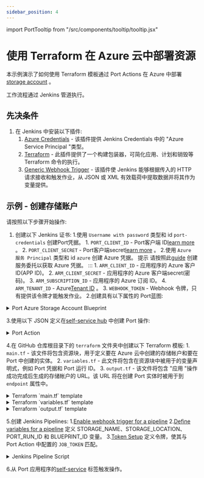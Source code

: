 ```yaml
---
sidebar_position: 4
---
```


import PortTooltip from "/src/components/tooltip/tooltip.jsx"

# 使用 Terraform 在 Azure 云中部署资源

本示例演示了如何使用 Terraform 模板通过 Port Actions 在 Azure 中部署[storage account](https://learn.microsoft.com/en-us/azure/storage/common/storage-account-overview) 。

工作流程通过 Jenkins 管道执行。

## 先决条件

1. 在 Jenkins 中安装以下插件: 
    1. [Azure Credentials](https://plugins.jenkins.io/azure-credentials/) - 该插件提供 Jenkins Credentials 中的 "Azure Service Principal "类型。
    2. [Terraform](https://plugins.jenkins.io/terraform/) - 此插件提供了一个构建包装器，可简化应用、计划和销毁等 Terraform 命令的执行。
    3. [Generic Webhook Trigger](https://plugins.jenkins.io/generic-webhook-trigger/) - 该插件使 Jenkins 能够根据传入的 HTTP 请求接收和触发作业，从 JSON 或 XML 有效载荷中提取数据并将其作为变量提供。

## 示例 - 创建存储账户

请按照以下步骤开始操作: 

1. 创建以下 Jenkins 证书: 
    1.使用 `Username with password` 类型和 id `port-credentials` 创建Port凭据。
        1. `PORT_CLIENT_ID` - Port客户端 ID[learn more](/build-your-software-catalog/sync-data-to-catalog/api/#get-api-token) 。
        2. `PORT_CLIENT_SECRET` - Port客户端secret[learn more](/build-your-software-catalog/sync-data-to-catalog/api/#get-api-token) 。
    2.使用 `Azure 服务 Principal` 类型和 id `azure` 创建 Azure 凭据。
     提示
     请按照此[guide](https://learn.microsoft.com/en-us/azure/developer/terraform/get-started-cloud-shell-bash?tabs=bash#create-a-service-principal) 创建服务委托以获取 Azure 凭据。
     :::
        1. `ARM_CLIENT_ID` - 应用程序的 Azure 客户 ID(APP ID)。
        2. `ARM_CLIENT_SECRET` - 应用程序的 Azure 客户端secret(密码)。
        3. `ARM_SUBSCRIPTION_ID` - 应用程序的 Azure 订阅 ID。
        4. `ARM_TENANT_ID` - Azure[Tenant ID](https://learn.microsoft.com/en-us/azure/azure-portal/get-subscription-tenant-id) 。
    3. `WEBHOOK_TOKEN` - Webhook 令牌，只有提供该令牌才能触发作业。
2.创建具有以下属性的 Port<PortTooltip id="blueprint">蓝图</PortTooltip>: 

<details>
   <summary>Port Azure Storage Account Blueprint</summary>
   :::note
   Keep in mind that this can be any blueprint you require; the provided example is just for reference.
   :::

```json showLineNumbers
{
    "identifier": "azureStorage",
    "title": "Azure Storage Account",
    "icon": "Azure",
    "schema": {
        "properties": {
            "storage_name": {
                "title": "Account Name",
                "type": "string",
                "minLength": 3,
                "maxLength": 63,
                "icon": "DefaultProperty"
            },
            "storage_location": {
                "icon": "DefaultProperty",
                "title": "Location",
                "type": "string"
            },
            "url": {
                "title": "URL",
                "format": "url",
                "type": "string",
                "icon": "DefaultProperty"
            }
        },
        "required": [
            "storage_name",
            "storage_location"
        ]
    },
    "mirrorProperties": {},
    "calculationProperties": {},
    "relations": {}
}
```

  </details>

3.使用以下 JSON 定义在[self-service hub](https://app.getport.io/self-serve) 中创建 Port 操作: 

<details>

  <summary>Port Action</summary>
   :::note
   Make sure to replace the placeholders for `JENKINS_URL` and `JOB_TOKEN`.
   :::

```json showLineNumbers
{
    "identifier": "create_azure_storage",
    "title": "Create Azure Storage",
    "icon": "Azure",
    "userInputs": {
        "properties": {
            "storage_name": {
                "title": "Storage Name",
                "type": "string",
                "minLength": 3,
                "maxLength": 63
            },
            "storage_location": {
                "icon": "DefaultProperty",
                "title": "Storage Location",
                "description": "storage account geo region",
                "type": "string"
            }
        },
        "required": [
            "storage_name"
        ],
        "order": [
            "storage_name"
        ]
    },
    "invocationMethod": {
        "type": "WEBHOOK",
        "agent": false,
        "url": "https://<JENKINS_HOST>/generic-webhook-trigger/invoke?token=<JOB_TOKEN>",
        "synchronized": false,
        "method": "POST"
    },
    "trigger": "CREATE",
    "requiredApproval": false
}
```

</details>

4.在 GitHub 仓库根目录下的 `terraform` 文件夹中创建以下 Terraform 模板: 
    1. `main.tf` - 该文件将包含资源块，用于定义要在 Azure 云中创建的存储帐户和要在 Port 中创建的实体。
    2. `variables.tf` - 此文件将包含在资源块中被用于的变量声明式，例如 Port 凭据和 Port 运行 ID。
    3. `output.tf` - 该文件将包含 "应用 "操作成功完成后生成的存储帐户的 URL。该 URL 将在创建 Port 实体时被用于到 `endpoint` 属性中。

<details>
  <summary>Terraform `main.tf` template</summary>


  ```yaml showLineNumbers
    # Configure the Azure provider
    terraform {
        required_providers {
            azurerm = {
                source  = "hashicorp/azurerm"
                version = "~> 3.0.2"
            }
            port = {
                source  = "port-labs/port-labs"
                version = "~> 1.0.0"
            }
        }


required_version = ">= 1.1.0"
}

provider "azurerm" {

    features {}
}

provider "port" {
    client_id = var.port_client_id
    secret    = var.port_client_secret
}

resource "azurerm_storage_account" "storage_account" {
    name                = var.storage_account_name
    resource_group_name = var.resource_group_name

    location                 = var.location
    account_tier             = "Standard"
    account_replication_type = "LRS"
    account_kind             = "StorageV2"
}

resource "port_entity" "azure_storage_account" {
    count      = length(azurerm_storage_account.storage_account) > 0 ? 1 : 0
    identifier = var.storage_account_name
    title      = var.storage_account_name
    blueprint  = "azureStorage"
    run_id     = var.port_run_id
    properties = {
        string_props = {
        "storage_name"     = var.storage_account_name,
        "storage_location" = var.location,
        "endpoint"         = azurerm_storage_account.storage_account.primary_web_endpoint
        }
    }

    depends_on = [azurerm_storage_account.storage_account]
}

```


</details>

<details>

<summary>Terraform `variables.tf` template</summary>
:::note
Replace the default `resource_group_name` with a resource group from your Azure account. Check this [guide](https://learn.microsoft.com/en-us/azure/azure-resource-manager/management/manage-resource-groups-portal) to find your resource groups. You may also wish to set the default values of other variables.
:::


```yaml showLineNumbers
  variable "resource_group_name" {
      type        = string
      default     = "myTFResourceGroup"
      description = "RG name in Azure"
  }

  variable "location" {
      type        = string
      default     = "westus2"
      description = "RG location in Azure"
  }

  variable "storage_account_name" {
      type        = string
      description = "Storage Account name in Azure"
      default     = "demo"
  }

  variable "port_run_id" {
      type        = string
      description = "The runID of the action run that created the entity"
  }

  variable "port_client_id" {
      type        = string
      description = "The Port client ID"
  }

  variable "port_client_secret" {
      type        = string
      description = "The Port client secret"
  }
```



</details>

<details>
<summary>Terraform `output.tf` template</summary>


  ```yaml showLineNumbers
    output "endpoint_url" {
        value = azurerm_storage_account.storage_account.primary_web_endpoint
    }
  ```


</details>

5.创建 Jenkins Pipelines: 
    1.[Enable webhook trigger for a pipeline](../jenkins-pipeline.md#enabling-webhook-trigger-for-a-pipeline)
    2.[Define variables for a pipeline](../jenkins-pipeline.md#defining-variables) 定义 STORAGE_NAME、STORAGE_LOCATION、PORT_RUN_ID 和 BLUEPRINT_ID 变量。
    3.[Token Setup](../jenkins-pipeline.md#token-setup) 定义令牌，使其与 Port Action 中配置的 `JOB_TOKEN` 匹配。

<details>

<summary>Jenkins Pipeline Script</summary>
:::note 
Please make sure to modify the `YOUR_USERNAME` and `YOUR_REPO` placeholders in the URL of the git repository in the `Checkout` stage. Alternatively you can use our [example repository](https://github.com/port-labs/pipelines-terraform-azure).

:::

```groovy showLineNumbers
import groovy.json.JsonSlurper

pipeline {
    agent any
    tools {
        "org.jenkinsci.plugins.terraform.TerraformInstallation" "terraform"
    }
    environment {
        TF_HOME = tool('terraform')
        TF_IN_AUTOMATION = "true"
        PATH = "$TF_HOME:$PATH"

        PORT_ACCESS_TOKEN = ""
        endpoint_url = ""

    }

    triggers {
        GenericTrigger(
            genericVariables: [
                [key: 'STORAGE_NAME', value: '$.payload.properties.storage_name'],
                [key: 'STORAGE_LOCATION', value: '$.payload.properties.storage_location'],
                [key: 'PORT_RUN_ID', value: '$.context.runId'],
                [key: 'BLUEPRINT_ID', value: '$.context.blueprint']
            ],
            causeString: 'Triggered by Port',
            allowSeveralTriggersPerBuild: true,
            tokenCredentialId: "WEBHOOK_TOKEN",

            regexpFilterExpression: '',
            regexpFilterText: '',
            printContributedVariables: true,
            printPostContent: true
        )
    }

    stages {
        stage('Checkout') {
            steps {
                // example repo: git@github.com:port-labs/pipelines-terraform-azure.git
                git branch: 'main', credentialsId: 'github', url: 'git@github.com:<YOUR_USERNAME>/<YOUR_REPO>.git'
            }
        }
        stage('Get access token') {
            steps {
                withCredentials([usernamePassword(
                    credentialsId: 'port-credentials', 
                    usernameVariable: 'PORT_CLIENT_ID', 
                    passwordVariable: 'PORT_CLIENT_SECRET')]) {
                    script {
                        // Execute the curl command and capture the output
                        def result = sh(returnStdout: true, script: """
                            accessTokenPayload=\$(curl -X POST \
                                -H "Content-Type: application/json" \
                                -d '{"clientId": "${PORT_CLIENT_ID}", "clientSecret": "${PORT_CLIENT_SECRET}"}' \
                                -s "https://api.getport.io/v1/auth/access_token")
                            echo \$accessTokenPayload
                        """)

                        // Parse the JSON response using JsonSlurper
                        def jsonSlurper = new JsonSlurper()
                        def payloadJson = jsonSlurper.parseText(result.trim())

                        // Access the desired data from the payload
                        PORT_ACCESS_TOKEN = payloadJson.accessToken
                    }
                }
            }
        }

        stage('Terraform Azure') {
            steps {
                withCredentials([azureServicePrincipal(
                    credentialsId: 'azure',
                    subscriptionIdVariable: 'ARM_SUBSCRIPTION_ID',
                    clientIdVariable: 'ARM_CLIENT_ID',
                    clientSecretVariable: 'ARM_CLIENT_SECRET',
                    tenantIdVariable: 'ARM_TENANT_ID'
                ), usernamePassword(credentialsId: 'port-credentials', usernameVariable: 'TF_VAR_port_client_id', passwordVariable: 'TF_VAR_port_client_secret')]) {
                    dir('terraform') {
                        script {
                            echo 'Initializing Terraform'
                            sh 'terraform init'

                            echo 'Validating Terraform configuration'
                            sh 'terraform validate'

                            echo 'Creating Terraform Plan for Azure changes'
                            sh """
                            terraform plan -out=tfazure -var storage_account_name=$STORAGE_NAME -var location=$STORAGE_LOCATION -var port_run_id=$PORT_RUN_ID -target=azurerm_storage_account.storage_account
                            """

                            echo 'Applying Terraform changes to Azure'
                            sh 'terraform apply -auto-approve -input=false tfazure'

                            echo 'Creating Terraform Plan for Port changes'
                            sh """
                            terraform plan -out=tfport -var storage_account_name=$STORAGE_NAME -var location=$STORAGE_LOCATION -var port_run_id=$PORT_RUN_ID
                            """

                            echo 'Applying Terraform changes to Port'
                            sh 'terraform apply -auto-approve -input=false tfport'
                        }
                    }
                }
            }
        }
        stage('Notify Port') {
            steps {
                script {
                    def logs_report_response = sh(script: """
                        curl -X POST \
                            -H "Content-Type: application/json" \
                            -H "Authorization: Bearer ${PORT_ACCESS_TOKEN}" \
                            -d '{"message": "Created port entity"}' \
                            "https://api.getport.io/v1/actions/runs/$PORT_RUN_ID/logs"
                    """, returnStdout: true)

                    println(logs_report_response)
                }
            }
        }

        stage('Update Run Status') {
            steps {
                script {
                    def status_report_response = sh(script: """
                        curl -X PATCH \
                          -H "Content-Type: application/json" \
                          -H "Authorization: Bearer ${PORT_ACCESS_TOKEN}" \
                          -d '{"status":"SUCCESS", "message": {"run_status": "Jenkins CI/CD Run completed successfully!"}}' \
                             "https://api.getport.io/v1/actions/runs/${PORT_RUN_ID}"
                    """, returnStdout: true)

                    println(status_report_response)
                }
            }
        }
    }

    post {

        failure {
            // Update Port Run failed.
            script {
                def status_report_response = sh(script: """
                    curl -X PATCH \
                        -H "Content-Type: application/json" \
                        -H "Authorization: Bearer ${PORT_ACCESS_TOKEN}" \
                        -d '{"status":"FAILURE", "message": {"run_status": "Failed to create azure resource ${STORAGE_NAME}"}}' \
                            "https://api.getport.io/v1/actions/runs/${PORT_RUN_ID}"
                """, returnStdout: true)

                println(status_report_response)
            }
        }

        // Clean after build
        always {
            cleanWs(cleanWhenNotBuilt: false,
                    deleteDirs: true,
                    disableDeferredWipeout: false,
                    notFailBuild: true,
                    patterns: [[pattern: '.gitignore', type: 'INCLUDE'],
                               [pattern: '.propsfile', type: 'EXCLUDE']])
        }
    }
}
```

</details>

6.从 Port 应用程序的[self-service](https://app.getport.io/self-serve) 标签触发操作。
